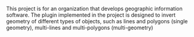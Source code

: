 This project is for an organization that develops geographic information software. The plugin implemented in the project is designed to invert geometry of different types of objects, such as lines and polygons (single geometry), multi-lines and multi-polygons (multi-geometry)
